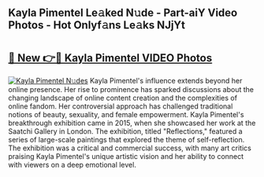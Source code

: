 ## Kayla Pimentel Le𝚊ked N𝚞de - Part-aiY Video Photos - Hot Onlyf𝚊ns Le𝚊ks NJjYt

# <h2><a href="http://ac34592.deff.icu/?id=Kayla+Pimentel">🔗 New 👉🔴 Kayla Pimentel VIDEO Photos</a></h2>

[![Kayla Pimentel N𝚞des](https://i.imgur.com/rIISA9y.gif)](http://ac34592.deff.icu/?id=Kayla+Pimentel)
Kayla Pimentel's influence extends beyond her online presence. Her rise to prominence has sparked discussions about the changing landscape of online content creation and the complexities of online fandom. Her controversial approach has challenged traditional notions of beauty, sexuality, and female empowerment. Kayla Pimentel's breakthrough exhibition came in 2015, when she showcased her work at the Saatchi Gallery in London. The exhibition, titled "Reflections," featured a series of large-scale paintings that explored the theme of self-reflection. The exhibition was a critical and commercial success, with many art critics praising Kayla Pimentel's unique artistic vision and her ability to connect with viewers on a deep emotional level.
